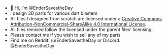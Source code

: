 - 👋 Hi, I’m @EnderSavestheDay
- I design 3D parts for various dart blasters
- All files I designed from scratch are licensed under a [Creative Commons Attribution-NonCommercial-ShareAlike 4.0 International License](https://creativecommons.org/licenses/by-nc-sa/4.0/).
- All files remixed follow the licensed under the parent files' licensing.
- Please contact me if you wish to sell any of my parts
- Find me on Reddit: /u/EnderSavestheDay or Discord: @EnderSavestheDay


<!---
EnderSavestheDay/EnderSavestheDay is a ✨ special ✨ repository because its `README.md` (this file) appears on your GitHub profile.
You can click the Preview link to take a look at your changes.
--->
